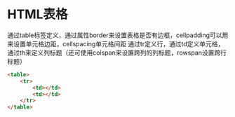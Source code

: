 # HTML表格

 通过table标签定义，通过属性border来设置表格是否有边框，cellpadding可以用来设置单元格边距，cellspacing单元格间距
 通过tr定义行，通过td定义单元格，通过th来定义列标题（还可使用colspan来设置跨列的列标题，rowspan设置跨行标题）

```html
<table>
    <tr>
        <td></td>
        <td></td>
    </tr>
</table>
```
